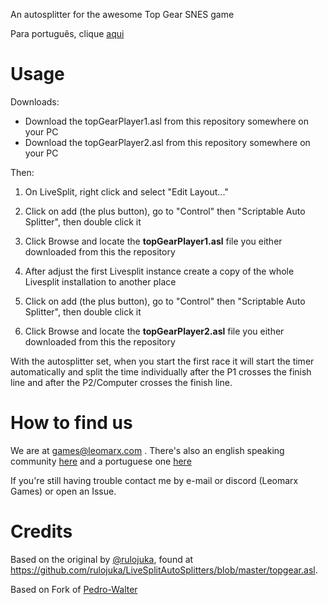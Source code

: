 An autosplitter for the awesome Top Gear SNES game

Para português, clique [aqui](https://github.com/pedro-walter/topgear-autosplitter/blob/main/README_ptbr.md)

# Usage

Downloads:
- Download the topGearPlayer1.asl from this repository somewhere on your PC
- Download the topGearPlayer2.asl from this repository somewhere on your PC

Then:
1. On LiveSplit, right click and select "Edit Layout..."
1. Click on add (the plus button), go to "Control" then "Scriptable Auto Splitter", then double click it
1. Click Browse and locate the **topGearPlayer1.asl** file you either downloaded from this the repository

2. After adjust the first Livesplit instance create a copy of the whole Livesplit installation to another place
2. Click on add (the plus button), go to "Control" then "Scriptable Auto Splitter", then double click it
2. Click Browse and locate the **topGearPlayer2.asl** file you either downloaded from this the repository

With the autosplitter set, when you start the first race it will start the timer automatically and split the time individually after the P1 crosses the finish line and after the P2/Computer crosses the finish line.

# How to find us

We are at games@leomarx.com . There's also an english speaking community [here](https://discord.gg/BbecSMqFeF) and a portuguese one [here](https://discord.gg/fnjD7jFp)

If you're still having trouble contact me by e-mail or discord (Leomarx Games) or open an Issue.

# Credits

Based on the original by [@rulojuka](https://github.com/rulojuka), found at https://github.com/rulojuka/LiveSplitAutoSplitters/blob/master/topgear.asl.

Based on Fork of [Pedro-Walter](https://github.com/pedro-walter/livesplit-autosplitters)
